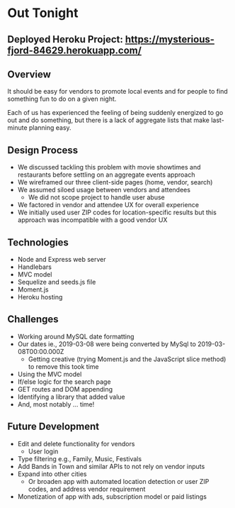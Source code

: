 # Out Tonight

## Deployed Heroku Project: https://mysterious-fjord-84629.herokuapp.com/

## Overview

It should be easy for vendors to promote local events and for people to find something fun to do on a given night.

Each of us has experienced the feeling of being suddenly energized to go out and do something, but there is a lack of aggregate lists that make last-minute planning easy.

## Design Process

* We discussed tackling this problem with movie showtimes and restaurants before settling on an aggregate events approach
* We wireframed our three client-side pages (home, vendor, search)
* We assumed siloed usage between vendors and attendees
  * We did not scope project to handle user abuse
* We factored in vendor and attendee UX for overall experience
* We initially used user ZIP codes for location-specific results but this approach was incompatible with a good vendor UX

## Technologies

* Node and Express web server
* Handlebars
* MVC model
* Sequelize and seeds.js file
* Moment.js
* Heroku hosting

## Challenges

* Working around MySQL date formatting
* Our dates ie., 2019-03-08 were being converted by MySql to 2019-03-08T00:00.000Z
  * Getting creative (trying Moment.js and the JavaScript slice method) to remove this took time
* Using the MVC model
* If/else logic for the search page
* GET routes and DOM appending
* Identifying a library that added value
* And, most notably ... time!

## Future Development

* Edit and delete functionality for vendors
  * User login
* Type filtering e.g., Family, Music, Festivals
* Add Bands in Town and similar APIs to not rely on vendor inputs
* Expand into other cities
  * Or broaden app with automated location detection or user ZIP codes, and address vendor requirement
* Monetization of app with ads, subscription model or paid listings


